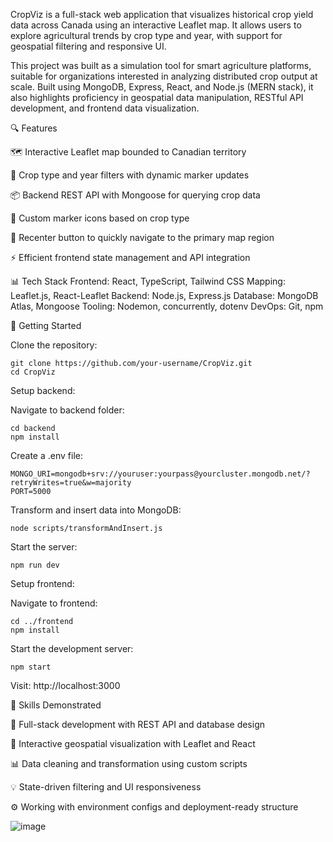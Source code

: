 CropViz is a full-stack web application that visualizes historical crop yield data across Canada using an interactive Leaflet map. It allows users to explore agricultural trends by crop type and year, with support for geospatial filtering and responsive UI.

This project was built as a simulation tool for smart agriculture platforms, suitable for organizations interested in analyzing distributed crop output at scale. Built using MongoDB, Express, React, and Node.js (MERN stack), it also highlights proficiency in geospatial data manipulation, RESTful API development, and frontend data visualization.


🔍 Features

   🗺️ Interactive Leaflet map bounded to Canadian territory

   🌱 Crop type and year filters with dynamic marker updates

   📦 Backend REST API with Mongoose for querying crop data

   📍 Custom marker icons based on crop type

   🧭 Recenter button to quickly navigate to the primary map region

   ⚡ Efficient frontend state management and API integration

📊 Tech Stack
Frontend:	React, TypeScript, Tailwind CSS
Mapping:	Leaflet.js, React-Leaflet
Backend:	Node.js, Express.js
Database:	MongoDB Atlas, Mongoose
Tooling:	Nodemon, concurrently, dotenv
DevOps:    	Git, npm


🚀 Getting Started

Clone the repository:

    git clone https://github.com/your-username/CropViz.git
    cd CropViz

Setup backend:

Navigate to backend folder:

    cd backend
    npm install

Create a .env file:

    MONGO_URI=mongodb+srv://youruser:yourpass@yourcluster.mongodb.net/?retryWrites=true&w=majority
    PORT=5000

Transform and insert data into MongoDB:

    node scripts/transformAndInsert.js

Start the server:

    npm run dev

Setup frontend:

 Navigate to frontend:

    cd ../frontend
    npm install

Start the development server:

    npm start

Visit: http://localhost:3000


🧠 Skills Demonstrated

   🔧 Full-stack development with REST API and database design

   🧭 Interactive geospatial visualization with Leaflet and React

   📊 Data cleaning and transformation using custom scripts

   💡 State-driven filtering and UI responsiveness

   ⚙️ Working with environment configs and deployment-ready structure



![image](https://github.com/user-attachments/assets/26959cf8-7122-4ee8-9461-8d481f3e247c)
